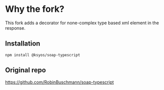# Why the fork?
This fork adds a decorator for none-complex type based xml element in the response.


## Installation
`npm install @ksyos/soap-typescript`

## Original repo
https://github.com/RobinBuschmann/soap-typescript
